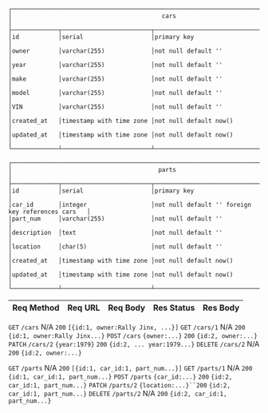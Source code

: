 ```text
┌──────────────────────────────────────────────────────────────────────────────────────────┐
│                                          cars                                            │
├─────────────┬─────────────────────────┬──────────────────────────────────────────────────┤
│id           │serial                   │primary key                                       │
│owner        │varchar(255)             │not null default ''                               │
│year         │varchar(255)             │not null default ''                               │
│make         │varchar(255)             │not null default ''                               │
│model        │varchar(255)             │not null default ''                               │
│VIN          │varchar(255)             │not null default ''                               │
│created_at   │timestamp with time zone │not null default now()                            │
│updated_at   │timestamp with time zone │not null default now()                            │
└─────────────┴─────────────────────────┴──────────────────────────────────────────────────┘
```

```text
┌──────────────────────────────────────────────────────────────────────────────────────────┐
│                                         parts                                            │
├─────────────┬─────────────────────────┬──────────────────────────────────────────────────┤
│id           │serial                   │primary key                                       │
│car_id       │integer                  │not null default '' foreign key references cars   │
│part_num     │varchar(255)             │not null default ''                               │
│description  │text                     │not null default ''                               │
│location     │char(5)                  │not null default ''                               │
│created_at   │timestamp with time zone │not null default now()                            │
│updated_at   │timestamp with time zone │not null default now()                            │
└─────────────┴─────────────────────────┴──────────────────────────────────────────────────┘
```
Req Method | Req URL   | Req Body |   Res Status |            Res Body
|----------|-----------|----------|--------------|----------------------------------|
   `GET`     `/cars`       N/A          `200`     `[{id:1, owner:Rally Jinx, ...}]`
   `GET`     `/cars/1`     N/A          `200`     `{id:1, owner:Rally Jinx...}`
   `POST`    `/cars`   `{owner:...}`    `200`     `{id:2, owner:...}`
   `PATCH`   `/cars/2` `{year:1979}`    `200`     `{id:2, ... year:1979...}`
   `DELETE`  `/cars/2`     N/A          `200`     `{id:2, owner:...}`

   `GET`     `/parts`      N/A          `200`     `[{id:1, car_id:1, part_num...}]`
   `GET`     `/parts/1`    N/A          `200`     `{id:1, car_id:1, part_num...}`
   `POST`    `/parts`   `{car_id:...}`  `200`     `{id:2, car_id:1, part_num...}`
   `PATCH`   `/parts/2` `{location:...}``200`     `{id:2, car_id:1, part_num...}`
   `DELETE`  `/parts/2`    N/A          `200`     `{id:2, car_id:1, part_num...}`    
